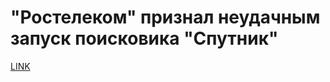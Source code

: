 # "Ростелеком" признал неудачным запуск поисковика "Спутник"



[LINK](https://varlamov.ru/2369228.html)